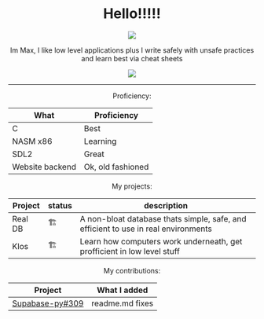 <!-- im looking at this later on, and asking why I made it in html? I think I was trying to center align everything but markdown doesnt like that-->

<!-- okay now I just found out that why its in html is because its completely broken for some reason, wont let me use markdown except for the tables -->

<div style="text-align: center;">
  
  <h1 style="align:center"> Hello!!!!! </h1>
  <img src="https://github-stats-alpha.vercel.app/api?username=wellsilver&cc=22272e&tc=37BCF6&ic=fff&bc=0000">
  <!-- <img src="https://github-readme-streak-stats.herokuapp.com?user=wellsilver&theme=dark&date_format=M%20j%5B%2C%20Y%5D"> this is broken, it counts a day into the future?-->
  <p> Im Max, I like low level applications plus I write safely with unsafe practices and learn best via cheat sheets</p>
  <img src="(https://github.com/wellsilver/wellsilver/assets/67511181/41b4b0f2-45f4-44b1-bf95-a5f7749a68d5">
  <hr />
  <p> Proficiency: </p>
  
  | What | Proficiency |
  | -------- | ----------- |
  | C | Best |
  | NASM x86 | Learning |
  | SDL2 | Great |
  | Website backend | Ok, old fashioned |
  
  <p> My projects: </p>
  
  | Project | status | description |
  | ------- | ---- | ----------- |
  | Real DB | 🏗 | A non-bloat database thats simple, safe, and efficient to use in real environments |
  | Klos | 🏗 | Learn how computers work underneath, get profficient in low level stuff |
  
  <p> My contributions: </p>
  
  | Project | What I added |
  | ------- | ------------ |
  | [Supabase-py#309]([https://github.com/supabase-community/supabase-py](https://github.com/supabase-community/supabase-py/pull/309)) | readme.md fixes |
  
</div>
